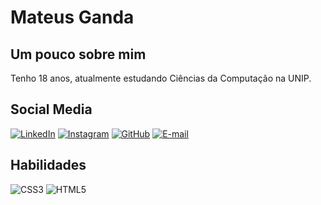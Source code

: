 # Mateus Ganda

## Um pouco sobre mim
Tenho 18 anos, atualmente estudando Ciências da Computação na UNIP.  

## Social Media
[![LinkedIn](https://img.shields.io/badge/LinkedIn-0077B5?style=for-the-badge&logo=linkedin&logoColor=white)](https://www.linkedin.com/in/mateus-ganda-67b666298/)
[![Instagram](https://img.shields.io/badge/-Instagram-%23E4405F?style=for-the-badge&logo=instagram&logoColor=white)](https://www.instagram.com/mateus__ganda/)
[![GitHub](https://img.shields.io/badge/GitHub-100000?style=for-the-badge&logo=github&logoColor=white)](https://github.com/MateusGanda)
[![E-mail](https://img.shields.io/badge/-Email-000?style=for-the-badge&logo=microsoft-outlook&logoColor=007BFF)](mailto:mateusmganda@gmail.com)

## Habilidades
![CSS3](https://img.shields.io/badge/CSS3-1572B6?style=for-the-badge&logo=css3&logoColor=white)
![HTML5](https://img.shields.io/badge/HTML5-E34F26?style=for-the-badge&logo=html5&logoColor=white)